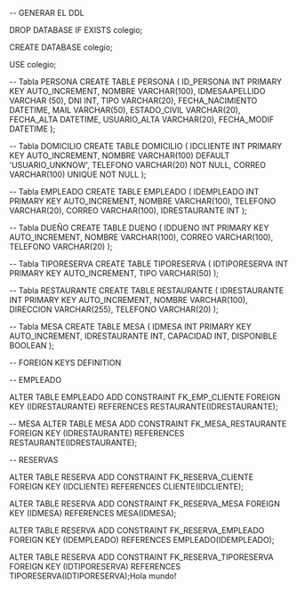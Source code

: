 -- GENERAR EL DDL

DROP DATABASE IF EXISTS colegio; 

CREATE DATABASE colegio;

USE colegio;

-- Tabla PERSONA
CREATE TABLE PERSONA (
    ID_PERSONA INT PRIMARY KEY AUTO_INCREMENT,
    NOMBRE VARCHAR(100),
    IDMESAAPELLIDO VARCHAR (50),
    DNI INT,
    TIPO VARCHAR(20),
    FECHA_NACIMIENTO DATETIME,
    MAIL VARCHAR(50),
    ESTADO_CIVIL VARCHAR(20),
    FECHA_ALTA DATETIME,
    USUARIO_ALTA VARCHAR(20),
    FECHA_MODIF DATETIME
);

-- Tabla DOMICILIO
CREATE TABLE DOMICILIO (
    IDCLIENTE INT PRIMARY KEY AUTO_INCREMENT,
    NOMBRE VARCHAR(100) DEFAULT 'USUARIO_UNKNOW',
    TELEFONO VARCHAR(20) NOT NULL,
    CORREO VARCHAR(100) UNIQUE NOT NULL
);

-- Tabla EMPLEADO
CREATE TABLE EMPLEADO (
    IDEMPLEADO INT PRIMARY KEY AUTO_INCREMENT,
    NOMBRE VARCHAR(100),
    TELEFONO VARCHAR(20),
    CORREO VARCHAR(100),
    IDRESTAURANTE INT
);

-- Tabla DUEÑO
CREATE TABLE DUENO (
    IDDUENO INT PRIMARY KEY AUTO_INCREMENT,
    NOMBRE VARCHAR(100),
    CORREO VARCHAR(100),
    TELEFONO VARCHAR(20)
);

-- Tabla TIPORESERVA
CREATE TABLE TIPORESERVA (
    IDTIPORESERVA INT PRIMARY KEY AUTO_INCREMENT,
    TIPO VARCHAR(50)
);

-- Tabla RESTAURANTE
CREATE TABLE RESTAURANTE (
    IDRESTAURANTE INT PRIMARY KEY AUTO_INCREMENT,
    NOMBRE VARCHAR(100),
    DIRECCION VARCHAR(255),
    TELEFONO VARCHAR(20)
);

-- Tabla MESA
CREATE TABLE MESA (
    IDMESA INT PRIMARY KEY AUTO_INCREMENT,
    IDRESTAURANTE INT,
    CAPACIDAD INT,
    DISPONIBLE BOOLEAN
);



-- FOREIGN KEYS DEFINITION

-- EMPLEADO

ALTER TABLE EMPLEADO
    ADD CONSTRAINT FK_EMP_CLIENTE
    FOREIGN KEY (IDRESTAURANTE) REFERENCES RESTAURANTE(IDRESTAURANTE);
    
-- MESA
ALTER TABLE MESA
    ADD CONSTRAINT FK_MESA_RESTAURANTE
    FOREIGN KEY (IDRESTAURANTE) REFERENCES RESTAURANTE(IDRESTAURANTE);
    
-- RESERVAS

ALTER TABLE RESERVA
    ADD CONSTRAINT FK_RESERVA_CLIENTE
    FOREIGN KEY (IDCLIENTE) REFERENCES CLIENTE(IDCLIENTE);

ALTER TABLE RESERVA
    ADD CONSTRAINT FK_RESERVA_MESA
    FOREIGN KEY (IDMESA) REFERENCES MESA(IDMESA);

ALTER TABLE RESERVA
    ADD CONSTRAINT FK_RESERVA_EMPLEADO
    FOREIGN KEY (IDEMPLEADO) REFERENCES EMPLEADO(IDEMPLEADO);
    
ALTER TABLE RESERVA
    ADD CONSTRAINT FK_RESERVA_TIPORESERVA
    FOREIGN KEY (IDTIPORESERVA) REFERENCES TIPORESERVA(IDTIPORESERVA);Hola mundo!
